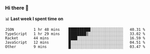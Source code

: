 ### Hi there 👋

<!--
**DBvc/DBvc** is a ✨ _special_ ✨ repository because its `README.md` (this file) appears on your GitHub profile.

Here are some ideas to get you started:

- 🔭 I’m currently working on ...
- 🌱 I’m currently learning ...
- 👯 I’m looking to collaborate on ...
- 🤔 I’m looking for help with ...
- 💬 Ask me about ...
- 📫 How to reach me: ...
- 😄 Pronouns: ...
- ⚡ Fun fact: ...
-->

📊 **Last week I spent time on**
<!--START_SECTION:waka-->

```text
JSON         1 hr 48 mins    ██████████░░░░░░░░░░░░░░░   40.31 %
TypeScript   1 hr 29 mins    ████████▒░░░░░░░░░░░░░░░░   33.02 %
Racket       44 mins         ████░░░░░░░░░░░░░░░░░░░░░   16.59 %
JavaScript   12 mins         █░░░░░░░░░░░░░░░░░░░░░░░░   04.51 %
Other        9 mins          █░░░░░░░░░░░░░░░░░░░░░░░░   03.47 %
```

<!--END_SECTION:waka-->
